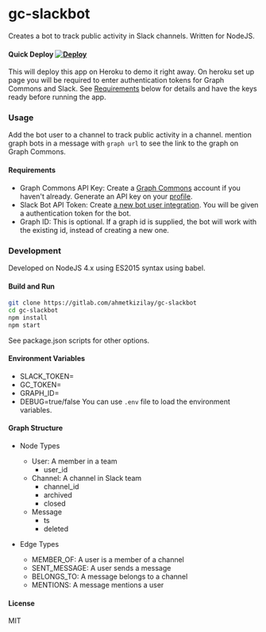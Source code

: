 # gc-slackbot

Creates a bot to track public activity in Slack channels. Written for NodeJS.

#### Quick Deploy [![Deploy](https://www.herokucdn.com/deploy/button.svg)](https://heroku.com/deploy?template=https://github.com/artsince/gc-slackbot)
This will deploy this app on Heroku to demo it right away. On heroku set up page you will be required to enter authentication tokens for Graph Commons and Slack. See [Requirements](#Requirements) below for details and have the keys ready before running the app.

### Usage
Add the bot user to a channel to track public activity in a channel.
mention graph bots in a message with `graph url` to see the link to the graph on Graph Commons.

#### Requirements
* Graph Commons API Key: Create a [Graph Commons](https://graphcommons.com) account if you haven't already. Generate an API key on your [profile](https://graphcommons.com/me/edit).
* Slack Bot API Token: Create [a new bot user integration](https://my.slack.com/services/new/bot). You will be given a authentication token for the bot.
* Graph ID: This is optional. If a graph id is supplied, the bot will work with the existing id, instead of creating a new one.

### Development
Developed on NodeJS 4.x using ES2015 syntax using babel.

#### Build and Run
```sh
git clone https://gitlab.com/ahmetkizilay/gc-slackbot
cd gc-slackbot
npm install
npm start
```
See package.json scripts for other options.

#### Environment Variables
* SLACK_TOKEN=
* GC_TOKEN=
* GRAPH_ID=
* DEBUG=true/false
You can use `.env` file to load the environment variables.

#### Graph Structure
- Node Types
  * User: A member in a team
    - user_id
  * Channel: A channel in Slack team
    - channel_id
    - archived
    - closed
  * Message
    - ts
    - deleted

- Edge Types
  * MEMBER_OF: A user is a member of a channel
  * SENT_MESSAGE: A user sends a message
  * BELONGS_TO: A message belongs to a channel
  * MENTIONS: A message mentions a user

#### License
MIT
